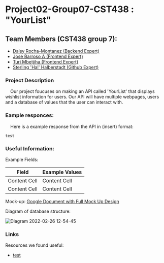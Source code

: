 # Project02-Group07-CST438 : "YourList"

## Team Members (CST438 group 7): 
 - [Daisy Rocha-Montanez (Backend Expert)](https://github.com/daisyrocha)
 - [Jose Barroso A (Frontend Expert)](https://github.com/jbarrosoarr)
 - [Turi Mbetjiha (Frontend Expert)](https://github.com/TuriM98)
 - [Sterling 'Hal' Halberstadt (Github Expert)](https://github.com/halHalberstadt)

### Project Description<br>

&nbsp;&nbsp;&nbsp; Our project foucuses on making an API called 'YourList' that displays wishlist information for users. Our API will have multiple webpages, users and a database of values that the user can interact with. 

### Eample responces:<br>
&nbsp;&nbsp;&nbsp; Here is a example response from the API in (insert) format: 

```
test
```

### Useful Information:<br>

Example Fields:

| Field  | Example Values |
| ------------- | ------------- |
| Content Cell  | Content Cell  |
| Content Cell  | Content Cell  |

Mock-up:
[Google Document with Full Mock Up Design](https://docs.google.com/document/d/1AMpsqILAxU9m1gk5BHLvXyZBKZw0bd1WdMqt6g40nls/edit)

Diagram of database structure:

![Diagram 2022-02-26 12-54-45](https://user-images.githubusercontent.com/90930042/155858799-8f344bbe-3633-4cc5-ae52-861d4ba7946f.png)


### Links<br>
 Resources we found useful:
   - [test](https://github.com/)
